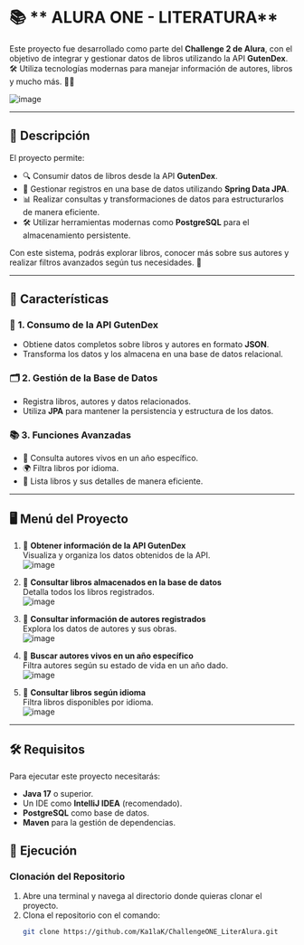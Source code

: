 # 📚 ** ALURA ONE - LITERATURA**

Este proyecto fue desarrollado como parte del **Challenge 2 de Alura**, con el objetivo de integrar y gestionar datos de libros utilizando la API **GutenDex**. 🛠️ Utiliza tecnologías modernas para manejar información de autores, libros y mucho más. 📖✨  

![image](https://github.com/user-attachments/assets/82590250-5801-46b3-bf86-eeaabc594f0c)

---

## 🌟 **Descripción**

El proyecto permite:
- 🔍 Consumir datos de libros desde la API **GutenDex**.
- 📂 Gestionar registros en una base de datos utilizando **Spring Data JPA**.
- 📊 Realizar consultas y transformaciones de datos para estructurarlos de manera eficiente.
- 🛠️ Utilizar herramientas modernas como **PostgreSQL** para el almacenamiento persistente.

Con este sistema, podrás explorar libros, conocer más sobre sus autores y realizar filtros avanzados según tus necesidades. 🎯  

---

## 🧩 **Características**

### 🚀 **1. Consumo de la API GutenDex**
- Obtiene datos completos sobre libros y autores en formato **JSON**.
- Transforma los datos y los almacena en una base de datos relacional.

### 🗂️ **2. Gestión de la Base de Datos**
- Registra libros, autores y datos relacionados.
- Utiliza **JPA** para mantener la persistencia y estructura de los datos.

### 📚 **3. Funciones Avanzadas**
- 🔎 Consulta autores vivos en un año específico.
- 🌍 Filtra libros por idioma.
- 📝 Lista libros y sus detalles de manera eficiente.

---

## 🖥️ **Menú del Proyecto**

1. 📌 **Obtener información de la API GutenDex**  
   Visualiza y organiza los datos obtenidos de la API.  
   ![image](https://github.com/user-attachments/assets/0dd8ed68-5fb5-43ae-8fe5-e1505fd1fd0a)

2. 📌 **Consultar libros almacenados en la base de datos**  
   Detalla todos los libros registrados.  
   ![image](https://github.com/user-attachments/assets/b2ddb402-9ddc-46f9-8ba8-e12dab853fbd)

3. 📌 **Consultar información de autores registrados**  
   Explora los datos de autores y sus obras.  
   ![image](https://github.com/user-attachments/assets/af71ac2a-9df8-4a75-9f88-b2686de187d5)

4. 📌 **Buscar autores vivos en un año específico**  
   Filtra autores según su estado de vida en un año dado.  
   ![image](https://github.com/user-attachments/assets/c5193397-9550-49a3-8149-01d8cdfa68bb)

5. 📌 **Consultar libros según idioma**  
   Filtra libros disponibles por idioma.  
   ![image](https://github.com/user-attachments/assets/40d691c0-8766-414f-a5d9-6538d04dc1bc)

---

## 🛠️ **Requisitos**

Para ejecutar este proyecto necesitarás:
- **Java 17** o superior.  
- Un IDE como **IntelliJ IDEA** (recomendado).  
- **PostgreSQL** como base de datos.  
- **Maven** para la gestión de dependencias.


## 🚀 **Ejecución**

### **Clonación del Repositorio**
1. Abre una terminal y navega al directorio donde quieras clonar el proyecto.  
2. Clona el repositorio con el comando:  
   ```bash
   git clone https://github.com/Ka1laK/ChallengeONE_LiterAlura.git

